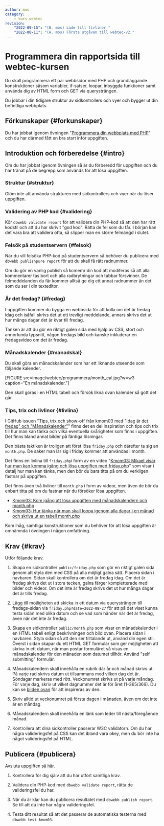 ```yaml
---
author: mos
category:
    - kurs webtec
revision:
    "2022-09-15": "(B, mos) Lade till livlinor."
    "2022-08-11": "(A, mos) Första utgåvan till webtec-v2."
...
```

Programmera din rapportsida till webtec-kursen
===================================

Du skall programmera ett par webbsidor med PHP och grundläggande konstruktioner såsom variabler, if-satser, loopar, inbyggda funktioner samt använda dig av HTML form och GET via querysträngen.

Du jobbar i din tidigare struktur av sidkontrollers och vyer och bygger ut din befintliga webbplats.

<!--more-->



Förkunskaper {#forkunskaper}
-----------------------

Du har jobbat igenom övningen "[Programmera din webbplats med PHP](kunskap/programmera-din-webbplats-med-php)" och du har därmed fått en bra start inför uppgiften.



<!--
Genomgång {#genom}
------------------------

Här är en video som "pratar" dig igenom uppgiftens upplägg och visar hur du kommer igång.

[YOUTUBE src="gKzwQTG9eCI" width=700 caption="Kurs mvc kmom03 tisdagsgenomgång, del 3/3 uppgiften (Zoom med Mikael)."]
-->



Introduktion och förberedelse {#intro}
-----------------------

Om du har jobbat igenom övningen så är du förberedd för uppgiften och du har tränat på de begrepp som används för att lösa uppgiften.



### Struktur {#struktur}

Glöm inte att använda strukturen med sidkontrollers och vyer när du löser uppgiften.



### Validering av PHP kod {#validering}

Kör `dbwebb validate report` för att validera din PHP-kod så att den har rätt kodstil och att du har skrivit "god kod". Rätta de fel som du får. I början kan det vara bra att validera ofta, så slipper man en större felmängd i slutet.



### Felsök på studentservern {#felsok}

När du vill felsöka PHP-kod på studentservern så behöver du publicera med `dbwebb publishpure report` för att du skall få rätt radnummer.

Om du gör en vanlig publish så komemr din kod att modiferas så att alla kommentarer tas bort och alla radbrytningar och tabbar försvinner. De felmeddelanden du får kommer alltså ge dig ett annat radnummer än det som du ser i din texteditor.



### Är det fredag? {#fredag}

I uppgiften kommer du bygga en webbsida för att kolla om det är fredag idag och isåfall skrivs det ut ett trevligt meddelande, annars skrivs det ut hur många dagar det är kvar till fredag. 

Tanken är att du gör en riktigt galen sida med hjälp av CSS, stort och annorlunda typsnitt, någon fredags bild och kanske inkluderar en fredagsvideo om det är fredag.



### Månadskalender {#manadskal}

Du skall göra en månadskalender som har ett liknande utseende som följande kalender.

[FIGURE src=image/webtec/programmera/month_cal.jpg?w=w3 caption="En månadskalender."]

Den skall göras i en HTML tabell och försök likna ovan kalender så gott det går. 



### Tips, trix och livlinor {#livlina}

I GitHub issuen "[Tips, trix och show-off från kmom03 med "Idag är det fredag" och "Månadskalender"](https://github.com/dbwebb-se/webtec/issues/15)" finns det en del inspiration och tips och trix till hur man kan tänka och vilka eventuella svårigheter som finns i uppgiften. Det finns bland annat bilder på färdiga lösningar.

Den bästa taktiken är troligen att först lösa `friday.php` och därefter ta sig an `month.php`. De saker man lär sig i friday kommer att användas i month.

Det finns en livlina till `friday.php`i form av en video "[Kmom03: Mikael visar hur man kan komma igång och lösa uppgiften med friday.php](https://www.youtube.com/watch?v=APLHs5D94YI)" som visar i detalj hur man kan tänka, men den bör du bara titta på om du verkligen fastnar på uppgiften.

Det finns även två livlinor till `month.php` i form av videor, men även de bör du enbart titta på om du fastnar när du försöker lösa uppgiften.

* [Kmom03: Kom igång att lösa uppgiften med månadskalendern och month.php](https://www.youtube.com/watch?v=px0TlLwMpeA)
* [Kmom03: Hur tänka när man skall loopa igenom alla dagar i en månad och skriva ut en tabell month.php](https://www.youtube.com/watch?v=4G3JsRx24s8)

Kom ihåg, samtliga konstruktioner som du behöver för att lösa uppgiften är omnämnda i övningen i någon omfattning.



Krav {#krav}
-----------------------

Utför följande krav.

1. Skapa en sidkontroller `public/friday.php` som gör en riktigt galen sida genom att styla den med CSS på alla möjligt galna sätt. Placera sidan i navbaren. Sidan skall kontrollera om det är fredag idag. Om det är fredag skrivs det ut i stora tecken, galna färger kompletterade med bilder och videor. Om det inte är fredag skrivs det ut hur många dagar det är tills fredag.

1. Lägg till möjligheten att skicka in ett datum via querysträngen till fredags-sidan via `friday.php?date=2022-08-27` för att på det viset kunna testa sidan med olika datum och se vad som händer när det är fredag, även när det inte är fredag.

1. Skapa en sidkontroller `public/month.php` som visar en månadskalender i en HTML tabell enligt beskrivningen och bild ovan. Placera sidan i navbaren. Styla sidan så att den ser tilltalande ut, använd din egen stil. Överst i sidan skapar du ett HTML GET formulär som ger möjligheten att skriva in ett datum, när man postar formuläret så visas en månadskalender för den månaden som datumet tillhör. Använd "self submitting" formulär.

1. Månadskalendern skall innehålla en rubrik där år och månad skrivs ut. På varje rad skrivs datum ut tillsammans med vilken dag det är. Söndagar markeras med rött. Veckonumret skrivs ut på varje måndag. För varje dag, skriv ut vilket dagnummer det är för året (1-365/366). Du kan se [bilden ovan](#manadskal) för att inspireras av den.

1. Skriv alltid ut veckonumret på första dagen i månaden, även om det inte är en måndag.

1. Månadskalendern skall innehålla en länk som leder till nästa/föregående månad.

1. Kontrollera att dina sidkontroller passerar W3C validatorn. Om du har några valideringsfel på CSS kan det ibland vara okey, men du bör inte ha något valideringsfel på HTML.


<!--
Extrauppgift {#extra}
-----------------------

Gör följande extrauppgifter om du har tid, lust och energi.

1. Skriv allt
-->



Publicera {#publicera}
-----------------------

Avsluta uppgiften så här.

1. Kontrollera för dig själv att du har utfört samtliga krav.

1. Validera din PHP-kod med `dbwebb validate report`, rätta de valideringsfel du har.

1. När du är klar kan du publicera resultatet med `dbwebb publish report`. Se till att du inte har några valideringsfel.

1. Testa ditt resultat så att det passerar de automatiska testerna med `dbwebb test kmom03`.
